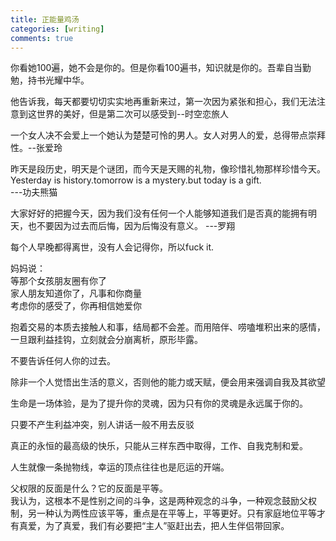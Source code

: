 ```yaml
---
title: 正能量鸡汤
categories: [writing]
comments: true
---
```


你看她100遍，她不会是你的。但是你看100遍书，知识就是你的。吾辈自当勤勉，持书光耀中华。

他告诉我，每天都要切切实实地再重新来过，第一次因为紧张和担心，我们无法注意到这世界的美好，但是第二次可以感受到--时空恋旅人

一个女人决不会爱上一个她认为楚楚可怜的男人。女人对男人的爱，总得带点崇拜性。--张爱玲

昨天是段历史，明天是个谜团，而今天是天赐的礼物，像珍惜礼物那样珍惜今天。   
Yesterday is history.tomorrow is a mystery.but today is a gift.   
---功夫熊猫

大家好好的把握今天，因为我们没有任何一个人能够知道我们是否真的能拥有明天，也不要因为过去而后悔，因为后悔没有意义。 ---罗翔

每个人早晚都得离世，没有人会记得你，所以fuck it. 

妈妈说：  
等那个女孩朋友圈有你了  
家人朋友知道你了，凡事和你商量  
考虑你的感受了，你再相信她爱你

抱着交易的本质去接触人和事，结局都不会差。而用陪伴、唠嗑堆积出来的感情，一旦跟利益挂钩，立刻就会分崩离析，原形毕露。

不要告诉任何人你的过去。

除非一个人觉悟出生活的意义，否则他的能力或天赋，便会用来强调自我及其欲望

生命是一场体验，是为了提升你的灵魂，因为只有你的灵魂是永远属于你的。

只要不产生利益冲突，别人讲话一般不用去反驳

真正的永恒的最高级的快乐，只能从三样东西中取得，工作、自我克制和爱。

人生就像一条抛物线，幸运的顶点往往也是厄运的开端。

父权限的反面是什么？它的反面是平等。  
我认为，这根本不是性别之间的斗争，这是两种观念的斗争，一种观念鼓励父权制，另一种认为两性应该平等，重点是在平等上，平等更好。只有家庭地位平等才有真爱，为了真爱，我们有必要把“主人”驱赶出去，把人生伴侣带回家。